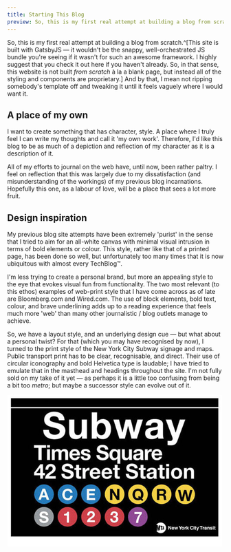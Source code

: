 ```yaml
---
title: Starting This Blog
preview: So, this is my first real attempt at building a blog from scratch. And by that, I mean not ripping somebody's template off and tweaking it until it feels vaguely where I would want it. I want to create something that has character, style. A place...
---
```


So, this is my first real attempt at building a blog from scratch.^[This site is built with GatsbyJS — it wouldn't be the snappy, well-orchestrated JS bundle you're seeing if it wasn't for such an awesome framework. I highly suggest that you check it out here if you haven't already. So, in that sense, this website is not built *from scratch* à la a blank page, but instead all of the styling and components are proprietary.] And by that, I mean not ripping somebody's template off and tweaking it until it feels vaguely where I would want it.

## A place of my own

I want to create something that has character, style. A place where I truly feel I can write my thoughts and call it 'my own work'. Therefore, I'd like this blog to be as much of a depiction and reflection of my character as it is a description of it.

All of my efforts to journal on the web have, until now, been rather paltry. I feel on reflection that this was largely due to my dissatisfaction (and misunderstanding of the workings) of my previous blog incarnations. Hopefully this one, as a labour of love, will be a place that sees a lot more fruit.

## Design inspiration

My previous blog site attempts have been extremely 'purist' in the sense that I tried to aim for an all-white canvas with minimal visual intrusion in terms of bold elements or colour. This style, rather like that of a printed page, has been done so well, but unfortunately too many times that it is now ubiquitous with almost every TechBlog™.

I'm less trying to create a personal brand, but more an appealing style to the eye that evokes visual fun from functionality. The two most relevant (to this ethos) examples of web-print style that I have come across as of late are Bloomberg.com and Wired.com. The use of block elements, bold text, colour, and brave underlining adds up to a reading experience that feels much more 'web' than many other journalistic / blog outlets manage to achieve.

So, we have a layout style, and an underlying design cue — but what about a personal twist? For that (which you may have recognised by now), I turned to the print style of the New York City Subway signage and maps. Public transport print has to be clear, recognisable, and direct. Their use of circular iconography and bold Helvetica type is laudable; I have tried to emulate that in the masthead and headings throughout the site. I'm not fully sold on my take of it yet — as perhaps it is a little too confusing from being a bit too *metro*; but maybe a successor style can evolve out of it.

![subway image](./nyc-subway.jpg)

